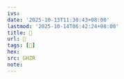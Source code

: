 ```yaml
---
ivs:
date: '2025-10-13T11:30:43+08:00'
lastmod: '2025-10-14T06:42:24+08:00'
title: 󰦺
url: 󰦺
tags: [𥨫]
hex: 
src: GHZR
note:
---
```

